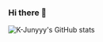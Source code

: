 ### Hi there 👋

![K-Junyyy's GitHub stats](https://github-readme-stats.vercel.app/api?username=K-Junyyy&show_icons=true&theme=highcontrast)  

<!--
**Kimbumsoo99/Kimbumsoo99** is a ✨ _special_ ✨ repository because its `README.md` (this file) appears on your GitHub profile.

Here are some ideas to get you started:

- 🔭 I’m currently working on ...
- 🌱 I’m currently learning ...
- 👯 I’m looking to collaborate on ...
- 🤔 I’m looking for help with ...
- 💬 Ask me about ...
- 📫 How to reach me: ...
- 😄 Pronouns: ...
- ⚡ Fun fact: ...
-->

